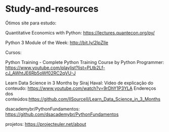 # Study-and-resources

Ótimos site para estudo:

Quantitative Economics with Python:
https://lectures.quantecon.org/py/

Python 3 Module of the Week:
http://bit.ly/2IpZIle

Cursos:

Python Training - Complete Python Training Course by Python Programmer:
https://www.youtube.com/playlist?list=PLtb2Lf-cJ_AWhtJE6Rb5oWf02RC2qVU-J

Learn Data Science in 3 Months by Siraj Haval:
Video de explicação do conteudo: https://www.youtube.com/watch?v=9rDhY1P3YLA 
Endereços dos conteúdos:https://github.com/llSourcell/Learn_Data_Science_in_3_Months

dsacademybr/PythonFundamentos:
https://github.com/dsacademybr/PythonFundamentos

projetos:
https://projecteuler.net/about
